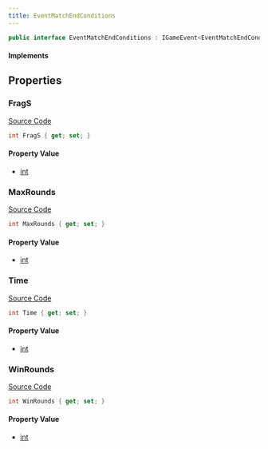 ```yaml
---
title: EventMatchEndConditions
---
```


```csharp
public interface EventMatchEndConditions : IGameEvent<EventMatchEndConditions>
```

#### Implements

## Properties

### FragS

[Source Code](https://github.com/swiftly-solution/swiftlys2/blob/main/managed/src/SwiftlyS2.Generated/GameEvents/Interfaces/EventMatchEndConditions.cs#L21)

```csharp
int FragS { get; set; }
```

#### Property Value

- [int](https://learn.microsoft.com/dotnet/api/system.int32)

### MaxRounds

[Source Code](https://github.com/swiftly-solution/swiftlys2/blob/main/managed/src/SwiftlyS2.Generated/GameEvents/Interfaces/EventMatchEndConditions.cs#L26)

```csharp
int MaxRounds { get; set; }
```

#### Property Value

- [int](https://learn.microsoft.com/dotnet/api/system.int32)

### Time

[Source Code](https://github.com/swiftly-solution/swiftlys2/blob/main/managed/src/SwiftlyS2.Generated/GameEvents/Interfaces/EventMatchEndConditions.cs#L36)

```csharp
int Time { get; set; }
```

#### Property Value

- [int](https://learn.microsoft.com/dotnet/api/system.int32)

### WinRounds

[Source Code](https://github.com/swiftly-solution/swiftlys2/blob/main/managed/src/SwiftlyS2.Generated/GameEvents/Interfaces/EventMatchEndConditions.cs#L31)

```csharp
int WinRounds { get; set; }
```

#### Property Value

- [int](https://learn.microsoft.com/dotnet/api/system.int32)

